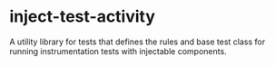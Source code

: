 # inject-test-activity

A utility library for tests that defines the rules and base test class for running instrumentation
tests with injectable components.
